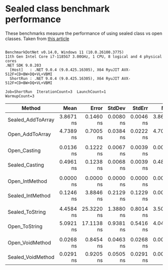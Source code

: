 # Sealed class benchmark performance

These benchmarks measure the performance of using sealed class vs open classes. Taken from [this article](https://code-maze.com/improve-performance-sealed-classes-dotnet/)

```

BenchmarkDotNet v0.14.0, Windows 11 (10.0.26100.3775)
11th Gen Intel Core i7-1185G7 3.00GHz, 1 CPU, 8 logical and 4 physical cores
.NET SDK 9.0.203
  [Host]   : .NET 9.0.4 (9.0.425.16305), X64 RyuJIT AVX-512F+CD+BW+DQ+VL+VBMI
  ShortRun : .NET 9.0.4 (9.0.425.16305), X64 RyuJIT AVX-512F+CD+BW+DQ+VL+VBMI

Job=ShortRun  IterationCount=3  LaunchCount=1  
WarmupCount=3  

```
| Method            | Mean      | Error      | StdDev    | StdErr    | Min       | Max       | Op/s             | Gen0   | Allocated |
|------------------ |----------:|-----------:|----------:|----------:|----------:|----------:|-----------------:|-------:|----------:|
| Sealed_AddToArray | 3.8671 ns |  0.1460 ns | 0.0080 ns | 0.0046 ns | 3.8603 ns | 3.8760 ns |    258,590,153.1 | 0.0038 |      24 B |
| Open_AddToArray   | 4.7389 ns |  0.7005 ns | 0.0384 ns | 0.0222 ns | 4.7001 ns | 4.7769 ns |    211,020,626.3 | 0.0038 |      24 B |
|                   |           |            |           |           |           |           |                  |        |           |
| Open_Casting      | 0.0136 ns |  0.1222 ns | 0.0067 ns | 0.0039 ns | 0.0087 ns | 0.0212 ns | 73,768,297,012.8 |      - |         - |
| Sealed_Casting    | 0.4961 ns |  0.1238 ns | 0.0068 ns | 0.0039 ns | 0.4886 ns | 0.5018 ns |  2,015,591,913.1 |      - |         - |
|                   |           |            |           |           |           |           |                  |        |           |
| Open_IntMethod    | 0.0000 ns |  0.0000 ns | 0.0000 ns | 0.0000 ns | 0.0000 ns | 0.0000 ns |         Infinity |      - |         - |
| Sealed_IntMethod  | 0.1246 ns |  3.8846 ns | 0.2129 ns | 0.1229 ns | 0.0000 ns | 0.3705 ns |  8,025,452,112.0 |      - |         - |
|                   |           |            |           |           |           |           |                  |        |           |
| Sealed_ToString   | 4.4584 ns | 25.3220 ns | 1.3880 ns | 0.8014 ns | 3.5078 ns | 6.0512 ns |    224,294,044.2 |      - |         - |
| Open_ToString     | 5.0921 ns | 17.1138 ns | 0.9381 ns | 0.5416 ns | 4.0493 ns | 5.8671 ns |    196,381,739.1 |      - |         - |
|                   |           |            |           |           |           |           |                  |        |           |
| Open_VoidMethod   | 0.0268 ns |  0.8454 ns | 0.0463 ns | 0.0268 ns | 0.0000 ns | 0.0803 ns | 37,376,663,000.0 |      - |         - |
| Sealed_VoidMethod | 0.0291 ns |  0.9205 ns | 0.0505 ns | 0.0291 ns | 0.0000 ns | 0.0874 ns | 34,329,272,283.2 |      - |         - |
